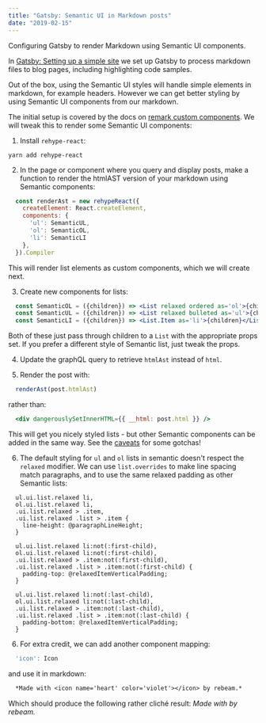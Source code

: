 ```yaml
---
title: "Gatsby: Semantic UI in Markdown posts"
date: "2019-02-15"
---
```


Configuring Gatsby to render Markdown using Semantic UI components.<!--end-->

In [Gatsby: Setting up a simple site](./gatsby-static-site) we set up Gatsby to process markdown files to blog pages, including highlighting code samples.

Out of the box, using the Semantic UI styles will handle simple elements in markdown, for example headers. However we can get better styling by using Semantic UI components from our markdown.

The initial setup is covered by the docs on [remark custom components](https://using-remark.gatsbyjs.org/custom-components/). We will tweak this to render some Semantic UI components:

1. Install `rehype-react`:
  ```
  yarn add rehype-react
  ```

2. In the page or component where you query and display posts, make a function to render the htmlAST version of your markdown using Semantic components:
  ```jsx
    const renderAst = new rehypeReact({
      createElement: React.createElement,
      components: { 
        'ul': SemanticUL, 
        'ol': SemanticOL,
        'li': SemanticLI 
      },
    }).Compiler
  ```
  This will render list elements as custom components, which we will create next.

3. Create new components for lists:
  ```jsx
    const SemanticOL = ({children}) => <List relaxed ordered as='ol'>{children}</List> 
    const SemanticUL = ({children}) => <List relaxed bulleted as='ul'>{children}</List> 
    const SemanticLI = ({children}) => <List.Item as='li'>{children}</List.Item> 
  ```
  Both of these just pass through children to a `List` with the appropriate props set. If you prefer a different style of Semantic list, just tweak the props.

4. Update the graphQL query to retrieve `htmlAst` instead of `html`.

5. Render the post with:
  ```jsx
    renderAst(post.htmlAst)
  ``` 
  rather than: 
  ```jsx
    <div dangerouslySetInnerHTML={{ __html: post.html }} />
  ```
  This will get you nicely styled lists - but other Semantic components can be added in the same way. See the [caveats](https://using-remark.gatsbyjs.org/custom-components/#caveats) for some gotchas! 

6. The default styling for `ul` and `ol` lists in semantic doesn't respect the `relaxed` modifier. We can use `list.overrides` to make line spacing match paragraphs, and to use the same relaxed padding as other Semantic lists:
  ```less
    ul.ui.list.relaxed li,
    ol.ui.list.relaxed li,
    .ui.list.relaxed > .item,
    .ui.list.relaxed .list > .item {
      line-height: @paragraphLineHeight;
    }

    ul.ui.list.relaxed li:not(:first-child),
    ol.ui.list.relaxed li:not(:first-child),
    .ui.list.relaxed > .item:not(:first-child),
    .ui.list.relaxed .list > .item:not(:first-child) {
      padding-top: @relaxedItemVerticalPadding;
    }

    ul.ui.list.relaxed li:not(:last-child),
    ol.ui.list.relaxed li:not(:last-child),
    .ui.list.relaxed > .item:not(:last-child),
    .ui.list.relaxed .list > .item:not(:last-child) {
      padding-bottom: @relaxedItemVerticalPadding;
    }
  ```

6. For extra credit, we can add another component mapping:
  ```jsx
    'icon': Icon
  ```
  and use it in markdown:
  ```markdown
    *Made with <icon name='heart' color='violet'></icon> by rebeam.*
  ```
  Which should produce the following rather clich&eacute; result: *Made with <icon name='heart' color='violet'></icon> by rebeam.*